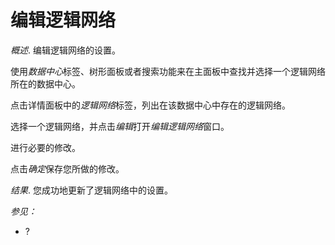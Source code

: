 # 编辑逻辑网络

*概述*.
编辑逻辑网络的设置。

使用*数据中心*标签、树形面板或者搜索功能来在主面板中查找并选择一个逻辑网络所在的数据中心。

点击详情面板中的*逻辑网络*标签，列出在该数据中心中存在的逻辑网络。

选择一个逻辑网络，并点击*编辑*打开*编辑逻辑网络*窗口。

进行必要的修改。

点击*确定*保存您所做的修改。

*结果*.
您成功地更新了逻辑网络中的设置。

*参见：*

-   ?
